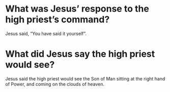 # What was Jesus’ response to the high priest’s command?

Jesus said, “You have said it yourself”.

# What did Jesus say the high priest would see?

Jesus said the high priest would see the Son of Man sitting at the right hand of Power, and coming on the clouds of heaven.
